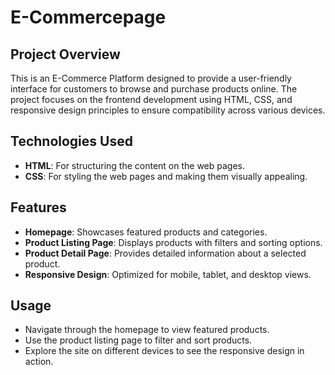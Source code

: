 
# E-Commercepage

## Project Overview

This is an E-Commerce Platform designed to provide a user-friendly interface for customers to browse and purchase products online. The project focuses on the frontend development using HTML, CSS, and responsive design principles to ensure compatibility across various devices.

## Technologies Used

- **HTML**: For structuring the content on the web pages.
- **CSS**: For styling the web pages and making them visually appealing.

## Features

- **Homepage**: Showcases featured products and categories.
- **Product Listing Page**: Displays products with filters and sorting options.
- **Product Detail Page**: Provides detailed information about a selected product.
- **Responsive Design**: Optimized for mobile, tablet, and desktop views.


## Usage

- Navigate through the homepage to view featured products.
- Use the product listing page to filter and sort products.
- Explore the site on different devices to see the responsive design in action.
